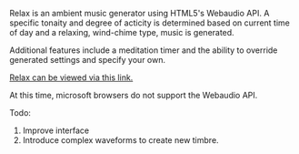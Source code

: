 Relax is an ambient music generator using HTML5's Webaudio API.  A specific tonaity and degree of acticity is determined based on current time of day and a relaxing, wind-chime type, music is generated.

Additional features include a meditation timer and the ability to override generated settings and specify your own.

<a href='https://madmonk13.github.io/relax/'>Relax can be viewed via this link.</a>

At this time, microsoft browsers do not support the Webaudio API.

Todo:
1. Improve interface
2. Introduce complex waveforms to create new timbre.
